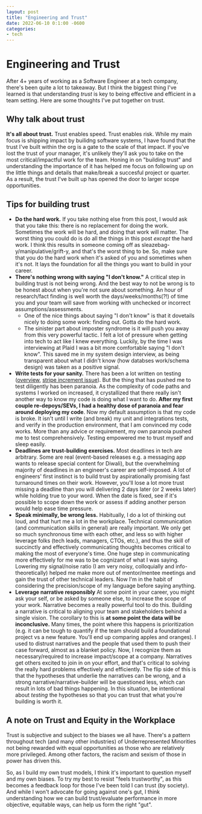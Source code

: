 ```yaml
---
layout: post
title: "Engineering and Trust"
date: 2022-06-10 0:1:00 -0600
categories:
- tech
---
```


# Engineering and Trust
After 4+ years of working as a Software Engineer at a tech company, there's been quite a lot to takeaway. But I think the biggest thing I've learned is that understanding _trust_ is key to being effective and efficient in a team setting. Here are some thoughts I've put together on trust. 

## Why talk about trust

**It's all about trust.** Trust enables speed. Trust enables risk. While my main focus is shipping impact by builidng software systems, I have found that the trust I've built within the org is a gate to the scale of that impact. If you've lost the trust of your manager, it's unlikely they'll ask you to take on the most critical/impactful work for the team. Honing in on "building trust" and understanding the importance of it has helped me focus on following up on the little things and details that make/break a succesful project or quarter. As a result, the trust I've built up has opened the door to larger scope opportunities. 

## Tips for building trust
* **Do the hard work.** If you take nothing else from this post, I would ask that you take this: there is no replacement for doing the work. Sometimes the work will be hard, and doing that work will matter. The worst thing you could do is do all the things in this post *except* the hard work. I think this results in someone coming off as sleazebag-y/manipulative/grift-y, and that's the worst thing to be. So, make sure that you do the hard work when it's asked of you and sometimes when it's not. It lays the foundation for all the things you want to build in your career. 
* **There's nothing wrong with saying "I don't know."** A critical step in building trust is not being wrong. And the best way to not be wrong is to be honest about when you're not sure about something. An hour of research/fact finding is well worth the days/weeks/months(?!) of time you and your team will save from working with unchecked or incorrect assumptions/assessments. 
  * One of the nice things about saying "I don't know" is that it dovetails nicely to doing some work: finding out. Gotta do the hard work.
  * The sinister part about imposter syndrome is it will push you away from this very powerful tactic. I felt a lot of pressure when getting into tech to act like I knew everything. Luckily, by the time I was interviewing at Plaid I was a bit more comfortable saying "I don't know". This saved me in my system design interview, as being transparent about what I didn't know (how databses work/schema design) was taken as a positive signal. 
* **Write tests for your sanity.** There has been a lot written on testing ([overview](https://www.atlassian.com/continuous-delivery/software-testing/types-of-software-testing), [stripe increment issue](https://increment.com/testing/)). But the thing that has pushed me to test diligently has been paranoia. As the complexity of code paths and systems I worked on increased, it crystallized that there really isn't another way to know my code is doing what I want to do. **After my first couple re-depoys/SEVs, I had a healthy dose of paranoia and fear around deploying my code**. Now my default assumption is that my code is broke. It isn't until I write (and break) my unit and integrations tests, and verify in the production environment, that I am convinced my code works. More than any advice or requirement, my own paranoia pushed me to test comprehensively. Testing empowered me to trust myself and sleep easily.
* **Deadlines are trust-building exercises.** Most deadlines in tech are arbitrary. Some are real (event-based releases e.g. a messaging app wants to release special content for Diwali), but the overwhelming majority of deadlines in an engineer's career are self-imposed. A lot of engineers' first instinct is to build trust by aspirationally promising fast turnaround times on their work. However, you'll lose a lot more trust missing a deadline than you will delivering 2 days later (or 2 weeks later) while holding true to your word. When the date is fixed, see if it's possible to scope down the work or assess if adding another person would help ease time pressure.
* **Speak minimally, be wrong less.** Habitually, I do a lot of thinking out loud, and that hurt me a lot in the workplace. Technical communication (and communication skills in general) are really important. We only get so much synchronous time with each other, and less so with higher leverage folks (tech leads, managers, CTOs, etc.), and thus the skill of succinctly and effectively communicating thoughts becomes critical to making the most of everyone's time. One huge step in communicating more effectively for me was to be cognizant of what I was saying. Lowering my signal/noise ratio (I am very noisy, colloquially and info-theoretically) helped me make more out of mentor/mentee meetings and gain the trust of other technical leaders. Now I'm in the habit of considering the precision/scope of my language before saying anything. 
* **Leverage narrative responsibly** At some point in your career, you might ask your self, or be asked by someone else, to increase the scope of your work. Narrative becomes a really powerful tool to do this. Building a narrative is critical to aligning your team and stakeholders behind a single vision. The corollary to this is **at some point the data will be inconclusive.** Many times, the point where this happens is prioritization (e.g. it can be tough to quantify if the team should build a foundational project vs a new feature. You'll end up comparing apples and oranges). I used to distrust narratives and the people that used them to push their case forward, almost as a blanket policy. Now, I recognize them as necessary/required to increase impact/scope at a company. Narratives get others excited to join in on your effort, and that's critical to solving the really hard problems effectively and efficiently. The flip side of this is that the hypotheses that underlie the narratives can be wrong, and a strong narrative/narrative-builder will be questioned less, which can result in lots of bad things happening. In this situation, be intentional about _testing_ the hypotheses so that you can trust that what you're building is worth it.

## A note on Trust and Equity in the Workplace
Trust is subjective and subject to the biases we all have. There's a pattern throughout tech (and many other industries) of Underrepresented Minorities not being rewarded with equal opportunities as those who are relatively more privileged. Among other factors, the racism and sexism of those in power has driven this. 

So, as I build my own trust models, I think it's important to question myself and my own biases. To try my best to resist "feels trustworthy", as this becomes a feedback loop for those I've been told I can trust (by society). And while I won't advocate for going against one's gut, I think understanding how we can build trust/evaluate performance in more objective, equitable ways, can help us form the right "gut".

